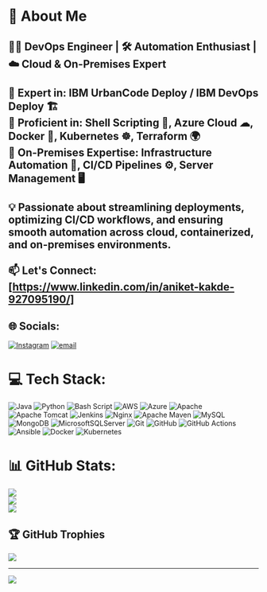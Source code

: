 # 🚀 About Me
## 👨‍💻 **DevOps Engineer** | 🛠 **Automation Enthusiast** | ☁ **Cloud & On-Premises Expert**  <br><br>🔹 **Expert in:** IBM UrbanCode Deploy / IBM DevOps Deploy 🏗️  <br>🔹 **Proficient in:** Shell Scripting 🐚, Azure Cloud ☁, Docker 🐳, Kubernetes ☸️, Terraform 🌍  <br>🔹 **On-Premises Expertise:** Infrastructure Automation 🏢, CI/CD Pipelines ⚙️, Server Management 🖥️  <br><br>💡 Passionate about streamlining deployments, optimizing CI/CD workflows, and ensuring smooth automation across cloud, containerized, and on-premises environments.  <br><br>📫 **Let's Connect:** [https://www.linkedin.com/in/aniket-kakde-927095190/]  <br>


## 🌐 Socials:
[![Instagram](https://img.shields.io/badge/Instagram-%23E4405F.svg?logo=Instagram&logoColor=white)](https://instagram.com/aniket.kakde.009) [![email](https://img.shields.io/badge/Email-D14836?logo=gmail&logoColor=white)](mailto:aniketkakde9699@gmail.com) 

# 💻 Tech Stack:
![Java](https://img.shields.io/badge/java-%23ED8B00.svg?style=for-the-badge&logo=openjdk&logoColor=white) ![Python](https://img.shields.io/badge/python-3670A0?style=for-the-badge&logo=python&logoColor=ffdd54) ![Bash Script](https://img.shields.io/badge/bash_script-%23121011.svg?style=for-the-badge&logo=gnu-bash&logoColor=white) ![AWS](https://img.shields.io/badge/AWS-%23FF9900.svg?style=for-the-badge&logo=amazon-aws&logoColor=white) ![Azure](https://img.shields.io/badge/azure-%230072C6.svg?style=for-the-badge&logo=microsoftazure&logoColor=white) ![Apache](https://img.shields.io/badge/apache-%23D42029.svg?style=for-the-badge&logo=apache&logoColor=white) ![Apache Tomcat](https://img.shields.io/badge/apache%20tomcat-%23F8DC75.svg?style=for-the-badge&logo=apache-tomcat&logoColor=black) ![Jenkins](https://img.shields.io/badge/jenkins-%232C5263.svg?style=for-the-badge&logo=jenkins&logoColor=white) ![Nginx](https://img.shields.io/badge/nginx-%23009639.svg?style=for-the-badge&logo=nginx&logoColor=white) ![Apache Maven](https://img.shields.io/badge/Apache%20Maven-C71A36?style=for-the-badge&logo=Apache%20Maven&logoColor=white) ![MySQL](https://img.shields.io/badge/mysql-4479A1.svg?style=for-the-badge&logo=mysql&logoColor=white) ![MongoDB](https://img.shields.io/badge/MongoDB-%234ea94b.svg?style=for-the-badge&logo=mongodb&logoColor=white) ![MicrosoftSQLServer](https://img.shields.io/badge/Microsoft%20SQL%20Server-CC2927?style=for-the-badge&logo=microsoft%20sql%20server&logoColor=white) ![Git](https://img.shields.io/badge/git-%23F05033.svg?style=for-the-badge&logo=git&logoColor=white) ![GitHub](https://img.shields.io/badge/github-%23121011.svg?style=for-the-badge&logo=github&logoColor=white) ![GitHub Actions](https://img.shields.io/badge/github%20actions-%232671E5.svg?style=for-the-badge&logo=githubactions&logoColor=white) ![Ansible](https://img.shields.io/badge/ansible-%231A1918.svg?style=for-the-badge&logo=ansible&logoColor=white) ![Docker](https://img.shields.io/badge/docker-%230db7ed.svg?style=for-the-badge&logo=docker&logoColor=white) ![Kubernetes](https://img.shields.io/badge/kubernetes-%23326ce5.svg?style=for-the-badge&logo=kubernetes&logoColor=white)
# 📊 GitHub Stats:
![](https://github-readme-stats.vercel.app/api?username=AniketKakde09&theme=date_night&hide_border=false&include_all_commits=true&count_private=true)<br/>
![](https://github-readme-streak-stats.herokuapp.com/?user=AniketKakde09&theme=date_night&hide_border=false)<br/>
![](https://github-readme-stats.vercel.app/api/top-langs/?username=AniketKakde09&theme=date_night&hide_border=false&include_all_commits=true&count_private=true&layout=compact)

## 🏆 GitHub Trophies
![](https://github-profile-trophy.vercel.app/?username=AniketKakde09&theme=radical&no-frame=false&no-bg=true&margin-w=4)

---
[![](https://visitcount.itsvg.in/api?id=AniketKakde09&icon=0&color=9)](https://visitcount.itsvg.in)

<!-- Proudly created with GPRM ( https://gprm.itsvg.in ) -->
